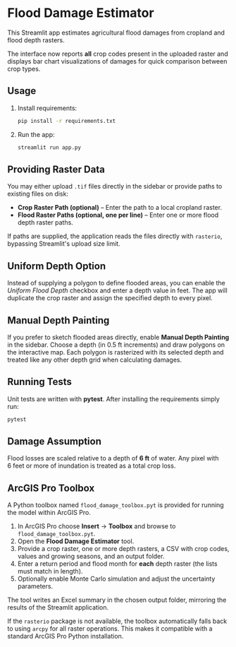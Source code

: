 # Flood Damage Estimator

This Streamlit app estimates agricultural flood damages from cropland and flood depth rasters.

The interface now reports **all** crop codes present in the uploaded raster and
displays bar chart visualizations of damages for quick comparison between crop
types.

## Usage

1. Install requirements:
   ```bash
   pip install -r requirements.txt
   ```
2. Run the app:
   ```bash
   streamlit run app.py
   ```

## Providing Raster Data

You may either upload `.tif` files directly in the sidebar or provide paths to existing files on disk:

- **Crop Raster Path (optional)** – Enter the path to a local cropland raster.
- **Flood Raster Paths (optional, one per line)** – Enter one or more flood depth raster paths.

If paths are supplied, the application reads the files directly with `rasterio`, bypassing Streamlit's upload size limit.

## Uniform Depth Option

Instead of supplying a polygon to define flooded areas, you can enable the *Uniform Flood Depth* checkbox and enter a depth value in feet. The app will duplicate the crop raster and assign the specified depth to every pixel.

## Manual Depth Painting

If you prefer to sketch flooded areas directly, enable **Manual Depth Painting** in the sidebar. Choose a depth (in 0.5&nbsp;ft increments) and draw polygons on the interactive map. Each polygon is rasterized with its selected depth and treated like any other depth grid when calculating damages.


## Running Tests

Unit tests are written with **pytest**. After installing the requirements simply run:

```bash
pytest
```

## Damage Assumption

Flood losses are scaled relative to a depth of **6&nbsp;ft** of water. Any pixel with 6&nbsp;feet or more of inundation is treated as a total crop loss.

## ArcGIS Pro Toolbox

A Python toolbox named `flood_damage_toolbox.pyt` is provided for running the model within ArcGIS Pro.

1. In ArcGIS Pro choose **Insert** → **Toolbox** and browse to `flood_damage_toolbox.pyt`.
2. Open the **Flood Damage Estimator** tool.
3. Provide a crop raster, one or more depth rasters, a CSV with crop codes, values and growing seasons, and an output folder.
4. Enter a return period and flood month for **each** depth raster (the lists must match in length).
5. Optionally enable Monte Carlo simulation and adjust the uncertainty parameters.

The tool writes an Excel summary in the chosen output folder, mirroring the results of the Streamlit application.

If the `rasterio` package is not available, the toolbox automatically falls back
to using `arcpy` for all raster operations. This makes it compatible with a
standard ArcGIS Pro Python installation.
